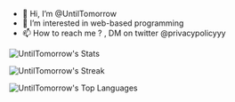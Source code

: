 - 👋 Hi, I’m @UntilTomorrow
- 👀 I’m interested in web-based programming
- 📫 How to reach me ? , DM on twitter @privacypolicyyy

<!---
UntilTomorrow/UntilTomorrow is a ✨ special ✨ repository because its `README.md` (this file) appears on your GitHub profile.
You can click the Preview link to take a look at your changes.
--->

![UntilTomorrow's Stats](https://github-readme-stats.vercel.app/api?username=UntilTomorrow&theme=tokyonight&show_icons=true&hide_border=false&count_private=false)


![UntilTomorrow's Streak](https://github-readme-streak-stats.herokuapp.com/?user=UntilTomorrow&theme=tokyonight&hide_border=false)

![UntilTomorrow's Top Languages](https://github-readme-stats.vercel.app/api/top-langs/?username=UntilTomorrow&theme=tokyonight&show_icons=true&hide_border=false&layout=compact)
